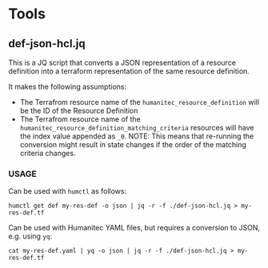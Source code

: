 # Tools

## def-json-hcl.jq

This is a JQ script that converts a JSON representation of a resource definition into a terraform representation of the same resource definition.

It makes the following assumptions:

- The Terrafrom resource name of the `humanitec_resource_definition` will be the ID of the Resource Definition
- The Terrafrom resource name of the `humanitec_resource_definition_matching_criteria` resources will have the index value appended as `_0`.
   NOTE: This means that re-running the conversion might result in state changes if the order of the matching criteria changes.

### USAGE

Can be used with `humctl` as follows:

```
humctl get def my-res-def -o json | jq -r -f ./def-json-hcl.jq > my-res-def.tf
```

Can be used with Humanitec YAML files, but requires a conversion to JSON, e.g. using `yq`:

```
cat my-res-def.yaml | yq -o json | jq -r -f ./def-json-hcl.jq > my-res-def.tf
```